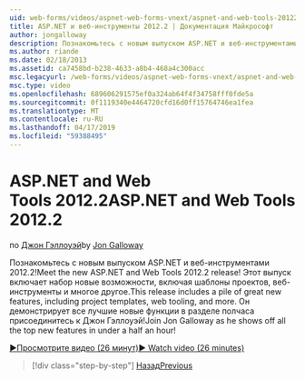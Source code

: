 ```yaml
---
uid: web-forms/videos/aspnet-web-forms-vnext/aspnet-and-web-tools-20122
title: ASP.NET и веб-инструменты 2012.2 | Документация Майкрософт
author: jongalloway
description: Познакомьтесь с новым выпуском ASP.NET и веб-инструментами 2012.2! Этот выпуск включает набор новые возможности, включая шаблоны проектов, веб-инструменты и многое другое. Джо...
ms.author: riande
ms.date: 02/18/2013
ms.assetid: ca7458bd-b238-4633-a8b4-468a4c300acc
msc.legacyurl: /web-forms/videos/aspnet-web-forms-vnext/aspnet-and-web-tools-20122
msc.type: video
ms.openlocfilehash: 689606291575ef0a324ab64f4f34758fff0fde5a
ms.sourcegitcommit: 0f1119340e4464720cfd16d0ff15764746ea1fea
ms.translationtype: MT
ms.contentlocale: ru-RU
ms.lasthandoff: 04/17/2019
ms.locfileid: "59388495"
---
```

# <a name="aspnet-and-web-tools-20122"></a><span data-ttu-id="348f5-105">ASP.NET and Web Tools 2012.2</span><span class="sxs-lookup"><span data-stu-id="348f5-105">ASP.NET and Web Tools 2012.2</span></span>

<span data-ttu-id="348f5-106">по [Джон Гэллоуэй](https://github.com/jongalloway)</span><span class="sxs-lookup"><span data-stu-id="348f5-106">by [Jon Galloway](https://github.com/jongalloway)</span></span>

<span data-ttu-id="348f5-107">Познакомьтесь с новым выпуском ASP.NET и веб-инструментами 2012.2!</span><span class="sxs-lookup"><span data-stu-id="348f5-107">Meet the new ASP.NET and Web Tools 2012.2 release!</span></span> <span data-ttu-id="348f5-108">Этот выпуск включает набор новые возможности, включая шаблоны проектов, веб-инструменты и многое другое.</span><span class="sxs-lookup"><span data-stu-id="348f5-108">This release includes a pile of great new features, including project templates, web tooling, and more.</span></span> <span data-ttu-id="348f5-109">Он демонстрирует все лучшие новые функции в разделе полчаса присоединитесь к Джон Гэллоуэй!</span><span class="sxs-lookup"><span data-stu-id="348f5-109">Join Jon Galloway as he shows off all the top new features in under a half an hour!</span></span>

[<span data-ttu-id="348f5-110">&#9654;Просмотрите видео (26 минут)</span><span class="sxs-lookup"><span data-stu-id="348f5-110">&#9654; Watch video (26 minutes)</span></span>](https://channel9.msdn.com/Blogs/ASP-NET-Site-Videos/aspnet-and-web-tools-20122)

> [!div class="step-by-step"]
> [<span data-ttu-id="348f5-111">Назад</span><span class="sxs-lookup"><span data-stu-id="348f5-111">Previous</span></span>](getting-started-with-the-next-version-of-aspnet.md)
